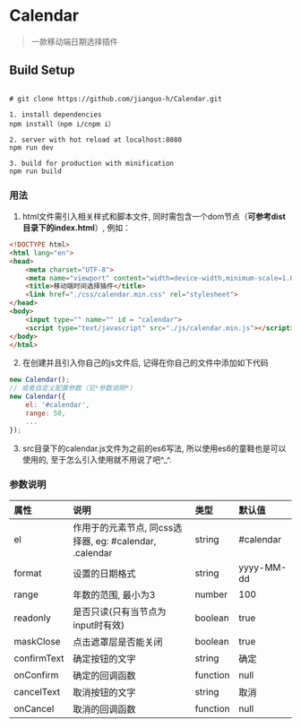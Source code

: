 # Calendar

> 一款移动端日期选择插件

## Build Setup

```

# git clone https://github.com/jianguo-h/Calendar.git

1. install dependencies
npm install（npm i/cnpm i）

2. server with hot reload at localhost:8080
npm run dev

3. build for production with minification
npm run build

```

### 用法

1. html文件需引入相关样式和脚本文件, 同时需包含一个dom节点（**可参考dist目录下的index.html**）, 例如：

```html
<!DOCTYPE html>
<html lang="en">
<head>
	<meta charset="UTF-8">
	<meta name="viewport" content="width=device-width,minimum-scale=1.0,maximum-scale=1.0"/>
	<title>移动端时间选择插件</title>
	<link href="./css/calendar.min.css" rel="stylesheet">
</head>
<body>
	<input type="" name="" id = "calendar">
	<script type="text/javascript" src="./js/calendar.min.js"></script>
</body>
</html>
```
2. 在创建并且引入你自己的js文件后, 记得在你自己的文件中添加如下代码

```javascript
new Calendar();
// 或者自定义配置参数（见*参数说明*）
new Calendar({
	el: '#calendar',
	range: 50,
	...
});
```

3. src目录下的calendar.js文件为之前的es6写法, 所以使用es6的童鞋也是可以使用的, 至于怎么引入使用就不用说了吧^_^.

### 参数说明
<table width='100%'>
  <thead>
    <tr align='left'>
      <th>属性</th>
      <th>说明</th>
      <th>类型</th>
      <th>默认值</th>
    </tr>
  </thead>
  <tbody>
    <tr align='left'>
      <td>el</td>
      <td>作用于的元素节点, 同css选择器, eg: #calendar, .calendar</td>
      <td>string</td>
      <td>#calendar</td>
    </tr>
    <tr align='left'>
      <td>format</td>
      <td>设置的日期格式</td>
      <td>string</td>
      <td>yyyy-MM-dd</td>
    </tr>
    <tr align='left'>
      <td>range</td>
      <td>年数的范围, 最小为3</td>
      <td>number</td>
      <td>100</td>
    </tr>
    <tr align='left'>
      <td>readonly</td>
      <td>是否只读(只有当节点为input时有效)</td>
      <td>boolean</td>
      <td>true</td>
    </tr>
    <tr align='left'>
      <td>maskClose</td>
      <td>点击遮罩层是否能关闭</td>
      <td>boolean</td>
      <td>true</td>
    </tr>
    <tr align='left'>
      <td>confirmText</td>
      <td>确定按钮的文字</td>
      <td>string</td>
      <td>确定</td>
    </tr>
    <tr align='left'>
      <td>onConfirm</td>
      <td>确定的回调函数</td>
      <td>function</td>
      <td>null</td>
    </tr>
    <tr align='left'>
      <td>cancelText</td>
      <td>取消按钮的文字</td>
      <td>string</td>
      <td>取消</td>
    </tr>
    <tr align='left'>
      <td>onCancel</td>
      <td>取消的回调函数</td>
      <td>function</td>
      <td>null</td>
    </tr>
  </tbody>
</table>